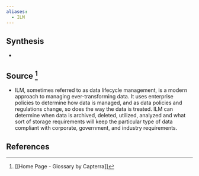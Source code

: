 ```yaml
---
aliases:
  - ILM
---
```

## Synthesis
- 
## Source [^1]
- ILM, sometimes referred to as data lifecycle management, is a modern approach to managing ever-transforming data. It uses enterprise policies to determine how data is managed, and as data policies and regulations change, so does the way the data is treated. ILM can determine when data is archived, deleted, utilized, analyzed and what sort of storage requirements will keep the particular type of data compliant with corporate, government, and industry requirements.
## References

[^1]: [[Home Page - Glossary by Capterra]]